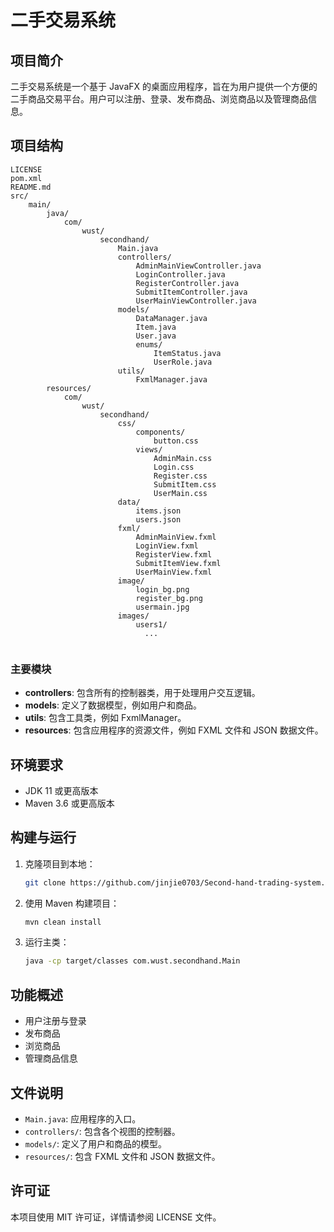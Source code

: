 # 二手交易系统

## 项目简介
二手交易系统是一个基于 JavaFX 的桌面应用程序，旨在为用户提供一个方便的二手商品交易平台。用户可以注册、登录、发布商品、浏览商品以及管理商品信息。

## 项目结构
```
LICENSE
pom.xml
README.md
src/
    main/
        java/
            com/
                wust/
                    secondhand/
                        Main.java
                        controllers/
                            AdminMainViewController.java
                            LoginController.java
                            RegisterController.java
                            SubmitItemController.java
                            UserMainViewController.java
                        models/
                            DataManager.java
                            Item.java
                            User.java
                            enums/
                                ItemStatus.java
                                UserRole.java
                        utils/
                            FxmlManager.java
        resources/
            com/
                wust/
                    secondhand/
                        css/
                            components/
                                button.css
                            views/
                                AdminMain.css
                                Login.css
                                Register.css
                                SubmitItem.css
                                UserMain.css
                        data/
                            items.json
                            users.json
                        fxml/
                            AdminMainView.fxml
                            LoginView.fxml
                            RegisterView.fxml
                            SubmitItemView.fxml
                            UserMainView.fxml
                        image/
                            login_bg.png
                            register_bg.png
                            usermain.jpg
                        images/
                            users1/
                              ...
                            
```

### 主要模块
- **controllers**: 包含所有的控制器类，用于处理用户交互逻辑。
- **models**: 定义了数据模型，例如用户和商品。
- **utils**: 包含工具类，例如 FxmlManager。
- **resources**: 包含应用程序的资源文件，例如 FXML 文件和 JSON 数据文件。

## 环境要求
- JDK 11 或更高版本
- Maven 3.6 或更高版本

## 构建与运行
1. 克隆项目到本地：
   ```bash
   git clone https://github.com/jinjie0703/Second-hand-trading-system.git
   ```
2. 使用 Maven 构建项目：
   ```bash
   mvn clean install
   ```
3. 运行主类：
   ```bash
   java -cp target/classes com.wust.secondhand.Main
   ```

## 功能概述
- 用户注册与登录
- 发布商品
- 浏览商品
- 管理商品信息

## 文件说明
- `Main.java`: 应用程序的入口。
- `controllers/`: 包含各个视图的控制器。
- `models/`: 定义了用户和商品的模型。
- `resources/`: 包含 FXML 文件和 JSON 数据文件。

## 许可证
本项目使用 MIT 许可证，详情请参阅 LICENSE 文件。
